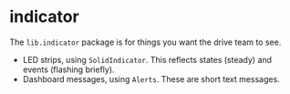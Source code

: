 # indicator

The `lib.indicator` package is for things you want the drive team to see.

* LED strips, using `SolidIndicator`.  This reflects states (steady) and events (flashing briefly).
* Dashboard messages, using `Alerts`.  These are short text messages.